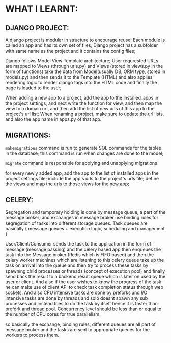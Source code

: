 # WHAT I LEARNT:

## DJANGO PROJECT:
A django project is modular in structure to encourage reuse; Each module is called an app and has its own set of files; Django project has a subfolder with same name as the project and it contains the config files;

Django follows Model View Template architecture; User requrested URLs are mapped to Views (through urls.py) and Views (stored in views.py in the form of functions) take the data from Model(usually DB, ORM type, stored in models.py) and then sends it to the Template (HTML) and also applies rendering logic to render django tags into the HTML code and finally the page is loaded to the user;

When adding a new app to a project, add the app to the installed_apps in the project settings, and next write the function for view, and then map the view to a domain url, and then add the list of new urls of this app to the project's url list; When renaming a project, make sure to update the url lists, and also the app name in apps.py of that app.

## MIGRATIONS:

```makemigrations``` command is run to generate SQL commands for the tables in the database; this command is run when changes are done to the model;

```migrate``` command is responsible for applying and unapplying migrations

for every newly added app, add the app to the list of installed apps in the project settings file; include the app's urls to the project's urls file; define the views and map the urls to those views for the new app;

## CELERY:

Segregation and temporary holding is done by message queue, a part of the message broker; and exchanges in message broker use binding rules for segregation of tasks into different storage queues. Task queues are basically { message queues + execution logic, scheduling and management }

User/Client/Consumer sends the task to the application in the form of message (message passing) and the celery based app then enqueues the task into the Message broker (Redis which is FIFO based) and then the celery worker machines which are listening to this celery queue take up the task on arrival into the queue and then try to process these tasks by spawning child processes or threads (concept of execution pool) and finally send back the result to a backend result queue which is later on used by the user or client. And also if the user wishes to know the progress of the task he can make use of client API to check task completion status through web sockets. And also CPU intensive tasks are done by preforks and I/O intensive tasks are done by threads and solo doesnt spawn any sub processes and instead tries to do the task by itself hence it is faster than prefork and thread pool. Concurrency level should be less than or equal to the number of CPU cores for true parallelism.

so basically the exchange, binding rules, different queues are all part of message broker and the tasks are sent to appropriate queues for the workers to process them.